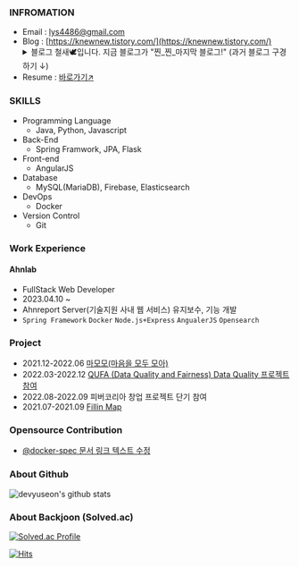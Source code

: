 ### INFROMATION

- Email : lys4486@gmail.com
- Blog : [https://knewnew.tistory.com/](https://knewnew.tistory.com/)
    <details>
    <summary>블로그 철새🕊️입니다. 지금 블로그가 "찐_찐_마지막 블로그!" (과거 블로그 구경하기 ↓)</summary>
      <ul>
        <li><a href="https://devyuseon.github.io/">https://devyuseon.github.io/</a></li>
        <li><a href="https://velog.io/@dogakday">https://velog.io/@dogakday</a></li>
      </ul>
    </details>
- Resume : [바로가기↗️](https://yuseonlim.notion.site/Portfolio-ff8c0bfe1f944c138a8c3f9e474812b6?pvs=4)

### SKILLS

- Programming Language
  - Java, Python, Javascript
- Back-End
  - Spring Framwork, JPA, Flask
- Front-end
  - AngularJS
- Database
  - MySQL(MariaDB), Firebase, Elasticsearch
- DevOps
  - Docker
- Version Control
  - Git

### Work Experience
#### Ahnlab
- FullStack Web Developer
- 2023.04.10 ~
- Ahnreport Server(기술지원 사내 웹 서비스) 유지보수, 기능 개발
- `Spring Framework` `Docker` `Node.js+Express` `AngualerJS` `Opensearch`

### Project
- 2021.12-2022.06 [마모모(마음을 모두 모아)](https://github.com/2E2I/mamomo-server)
- 2022.03-2022.12 [QUFA (Data Quality and Fairness) Data Quality 프로젝트 참여](https://gitlab.com/qufa)
- 2022.08-2022.09 피버코리아 창업 프로젝트 단기 참여
- 2021.07-2021.09 [Fillin Map](https://github.com/HSUITContestTeam/fillin-map)

### Opensource Contribution
- [@docker-spec 문서 링크 텍스트 수정](https://github.com/compose-spec/compose-spec/pull/454)
 
<!-- ### Blog Posts -->
<!-- RECENT POST START -->

<!-- RECENT POST END -->

<!--
**yuseon-Lim/yuseon-Lim** is a ✨ _special_ ✨ repository because its `README.md` (this file) appears on your GitHub profile.

Here are some ideas to get you started:

- 🔭 I’m currently working on ...
- 🌱 I’m currently learning ...
- 👯 I’m looking to collaborate on ...
- 🤔 I’m looking for help with ...
- 💬 Ask me about ...
- 📫 How to reach me: ...
- 😄 Pronouns: ...
- ⚡ Fun fact: ...
-->

### About Github
![devyuseon's github stats](https://github-readme-stats.vercel.app/api?username=devyuseon&show_icons=true&theme=radical&count_private=true)

### About Backjoon (Solved.ac)
[![Solved.ac Profile](http://mazassumnida.wtf/api/v2/generate_badge?boj=lys4486)](https://solved.ac/lys4486/)

<!-- [![mazandi profile](http://mazandi.herokuapp.com/api?handle=lys4486&theme=warm)](https://solved.ac/lys4486/) -->

[![Hits](https://hits.seeyoufarm.com/api/count/incr/badge.svg?url=https%3A%2F%2Fgithub.com%2Fyuseon-Lim&count_bg=%2379C83D&title_bg=%23555555&icon=&icon_color=%23E7E7E7&title=hits&edge_flat=false)](https://hits.seeyoufarm.com)
